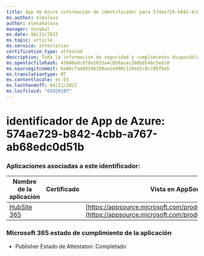 ```yaml
---
title: App de Azure información de identificador para 574ae729-b842-4cbb-a767-ab68edc0d51b
ms.author: elmalova
author: elenamalova
manager: tonybal
ms.date: 04/21/2022
ms.topic: article
ms.service: attestation
certification_type: attested
description: Toda la información de seguridad y cumplimiento disponible para 574ae729-b842-4cbb-a767-ab68edc0d51b.
ms.openlocfilehash: 43080adc878a1023a4cb58acec268bb54bc5e810
ms.sourcegitcommit: 6a86cfad0d14b309aa1e990c124ed1c0cc85fbeb
ms.translationtype: MT
ms.contentlocale: es-ES
ms.lasthandoff: 04/21/2022
ms.locfileid: "65029107"
---
```

# <a name="azure-app-id-574ae729-b842-4cbb-a767-ab68edc0d51b"></a>identificador de App de Azure: 574ae729-b842-4cbb-a767-ab68edc0d51b


### <a name="apps-associated-with-this-id"></a>Aplicaciones asociadas a este identificador:
| **Nombre de la aplicación** | **Certificado** | **Vista en AppSource** |
|--------------|---------------|-----------------------|
| [HubSite 365](../forward/WA200003704.md) |  | [https://appsource.microsoft.com/product/office/WA200003704](https://appsource.microsoft.com/product/office/WA200003704) |

### <a name="microsoft-365-app-compliance-status"></a>Microsoft 365 estado de cumplimiento de la aplicación
- Publisher Estado de Attestaton: Completado
